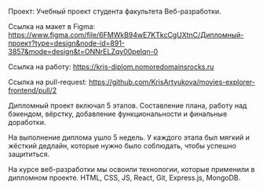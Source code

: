 
Проект: Учебный проект студента факультета Веб-разработки.

Ссылка на макет в Figma:
https://www.figma.com/file/6FMWkB94wE7KTkcCgUXtnC/Дипломный-проект?type=design&node-id=891-3857&mode=design&t=ONNrELZqy00peIqn-0

Ссылка на работу: https://kris-diplom.nomoredomainsrocks.ru

Ссылка на pull-request: https://github.com/KrisArtyukova/movies-explorer-frontend/pull/2

Дипломный проект включал 5 этапов.
Составление плана, работу над бэкендом, вёрстку, добавление функциональности и финальные доработки.

На выполнение диплома ушло 5 недель.
У каждого этапа был мягкий и жёсткий дедлайн, которые нужно было соблюдать, чтобы успешно защититься.


На курсе веб-разработки мы освоили технологии, которые применили в дипломном проекте.
HTML, CSS, JS, React, Git, Express.js, MongoDB.

